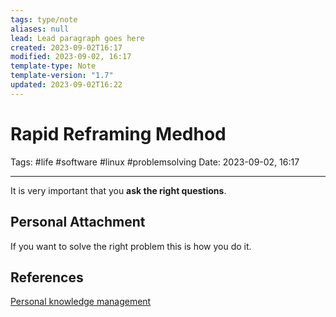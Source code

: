 ```yaml
---
tags: type/note
aliases: null
lead: Lead paragraph goes here
created: 2023-09-02T16:17
modified: 2023-09-02, 16:17
template-type: Note
template-version: "1.7"
updated: 2023-09-02T16:22
---
```


# Rapid Reframing Medhod

Tags: #life #software #linux  #problemsolving
Date: 2023-09-02, 16:17

---

It is very important that you **ask the right questions**.

## Personal Attachment

If you want to solve the right problem this is how you do it.

## References

[Personal knowledge management](../SLIP-BOX/Personal%20knowledge%20management.md)
